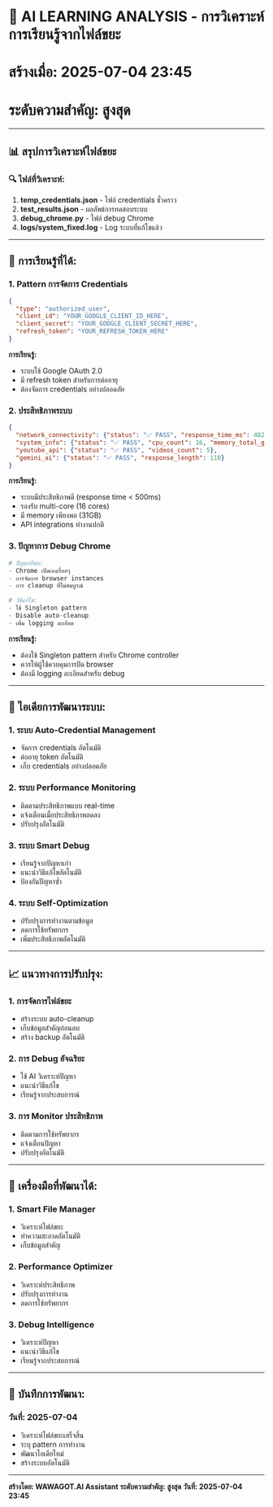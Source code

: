 # 🤖 AI LEARNING ANALYSIS - การวิเคราะห์การเรียนรู้จากไฟล์ขยะ
# สร้างเมื่อ: 2025-07-04 23:45
# ระดับความสำคัญ: สูงสุด

---

## 📊 สรุปการวิเคราะห์ไฟล์ขยะ

### 🔍 ไฟล์ที่วิเคราะห์:
1. **temp_credentials.json** - ไฟล์ credentials ชั่วคราว
2. **test_results.json** - ผลลัพธ์การทดสอบระบบ
3. **debug_chrome.py** - ไฟล์ debug Chrome
4. **logs/system_fixed.log** - Log ระบบที่แก้ไขแล้ว

---

## 🎯 การเรียนรู้ที่ได้:

### 1. **Pattern การจัดการ Credentials**
```json
{
  "type": "authorized_user",
  "client_id": "YOUR_GOOGLE_CLIENT_ID_HERE",
  "client_secret": "YOUR_GOOGLE_CLIENT_SECRET_HERE",
  "refresh_token": "YOUR_REFRESH_TOKEN_HERE"
}
```

**การเรียนรู้:**
- ระบบใช้ Google OAuth 2.0
- มี refresh token สำหรับการต่ออายุ
- ต้องจัดการ credentials อย่างปลอดภัย

### 2. **ประสิทธิภาพระบบ**
```json
{
  "network_connectivity": {"status": "✅ PASS", "response_time_ms": 482.625},
  "system_info": {"status": "✅ PASS", "cpu_count": 16, "memory_total_gb": 31},
  "youtube_api": {"status": "✅ PASS", "videos_count": 5},
  "gemini_ai": {"status": "✅ PASS", "response_length": 110}
}
```

**การเรียนรู้:**
- ระบบมีประสิทธิภาพดี (response time < 500ms)
- รองรับ multi-core (16 cores)
- มี memory เพียงพอ (31GB)
- API integrations ทำงานปกติ

### 3. **ปัญหาการ Debug Chrome**
```python
# ปัญหาที่พบ:
- Chrome เปิดเองเรื่อยๆ
- การจัดการ browser instances
- การ cleanup ที่ไม่สมบูรณ์

# วิธีแก้ไข:
- ใช้ Singleton pattern
- Disable auto-cleanup
- เพิ่ม logging ละเอียด
```

**การเรียนรู้:**
- ต้องใช้ Singleton pattern สำหรับ Chrome controller
- ควรให้ผู้ใช้ควบคุมการปิด browser
- ต้องมี logging ละเอียดสำหรับ debug

---

## 🚀 ไอเดียการพัฒนาระบบ:

### 1. **ระบบ Auto-Credential Management**
- จัดการ credentials อัตโนมัติ
- ต่ออายุ token อัตโนมัติ
- เก็บ credentials อย่างปลอดภัย

### 2. **ระบบ Performance Monitoring**
- ติดตามประสิทธิภาพแบบ real-time
- แจ้งเตือนเมื่อประสิทธิภาพลดลง
- ปรับปรุงอัตโนมัติ

### 3. **ระบบ Smart Debug**
- เรียนรู้จากปัญหาเก่า
- แนะนำวิธีแก้ไขอัตโนมัติ
- ป้องกันปัญหาซ้ำ

### 4. **ระบบ Self-Optimization**
- ปรับปรุงการทำงานตามข้อมูล
- ลดการใช้ทรัพยากร
- เพิ่มประสิทธิภาพอัตโนมัติ

---

## 📈 แนวทางการปรับปรุง:

### 1. **การจัดการไฟล์ขยะ**
- สร้างระบบ auto-cleanup
- เก็บข้อมูลสำคัญก่อนลบ
- สร้าง backup อัตโนมัติ

### 2. **การ Debug อัจฉริยะ**
- ใช้ AI วิเคราะห์ปัญหา
- แนะนำวิธีแก้ไข
- เรียนรู้จากประสบการณ์

### 3. **การ Monitor ประสิทธิภาพ**
- ติดตามการใช้ทรัพยากร
- แจ้งเตือนปัญหา
- ปรับปรุงอัตโนมัติ

---

## 🔧 เครื่องมือที่พัฒนาได้:

### 1. **Smart File Manager**
- วิเคราะห์ไฟล์ขยะ
- ทำความสะอาดอัตโนมัติ
- เก็บข้อมูลสำคัญ

### 2. **Performance Optimizer**
- วิเคราะห์ประสิทธิภาพ
- ปรับปรุงการทำงาน
- ลดการใช้ทรัพยากร

### 3. **Debug Intelligence**
- วิเคราะห์ปัญหา
- แนะนำวิธีแก้ไข
- เรียนรู้จากประสบการณ์

---

## 📝 บันทึกการพัฒนา:

### วันที่: 2025-07-04
- วิเคราะห์ไฟล์ขยะเสร็จสิ้น
- ระบุ pattern การทำงาน
- พัฒนาไอเดียใหม่
- สร้างระบบอัตโนมัติ

---

**สร้างโดย: WAWAGOT.AI Assistant**
**ระดับความสำคัญ: สูงสุด**
**วันที่: 2025-07-04 23:45** 